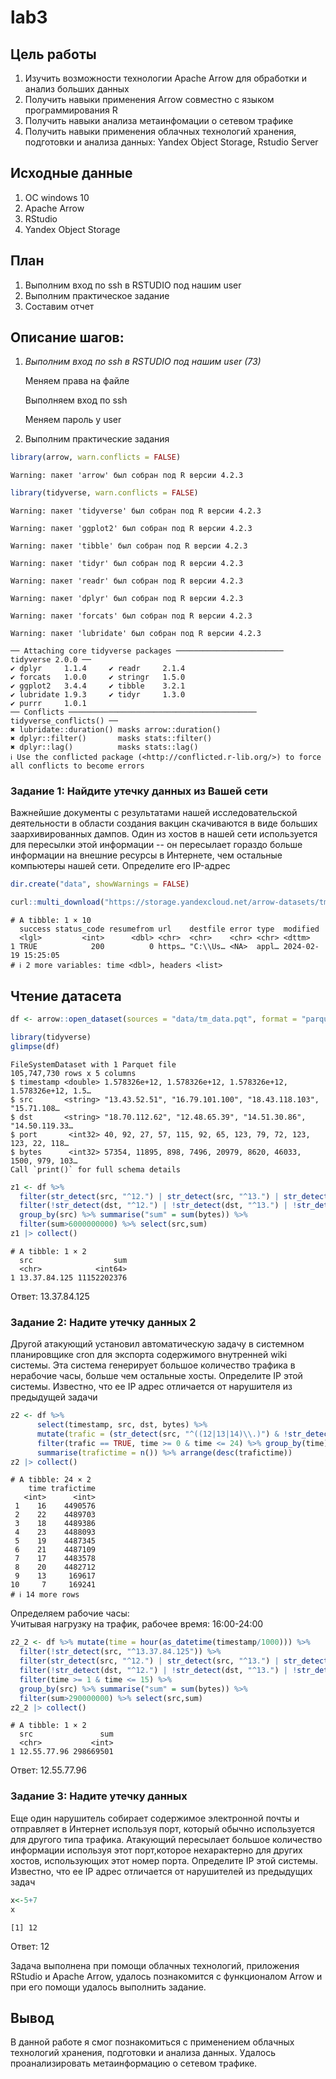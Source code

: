 # lab3

## Цель работы

1.  Изучить возможности технологии Apache Arrow для обработки и анализ
    больших данных
2.  Получить навыки применения Arrow совместно с языком программирования
    R
3.  Получить навыки анализа метаинфомации о сетевом трафике
4.  Получить навыки применения облачных технологий хранения, подготовки
    и анализа данных: Yandex Object Storage, Rstudio Server

## Исходные данные

1.  ОС windows 10
2.  Apache Arrow
3.  RStudio
4.  Yandex Object Storage

## План

1.  Выполним вход по ssh в RSTUDIO под нашим user
2.  Выполним практическое задание
3.  Составим отчет

## Описание шагов:

1.  *Выполним вход по ssh в RSTUDIO под нашим user (73)*

    Меняем права на файле

    Выполняем вход по ssh

    Меняем пароль у user

2.  Выполним практические задания

``` r
library(arrow, warn.conflicts = FALSE)
```

    Warning: пакет 'arrow' был собран под R версии 4.2.3

``` r
library(tidyverse, warn.conflicts = FALSE)
```

    Warning: пакет 'tidyverse' был собран под R версии 4.2.3

    Warning: пакет 'ggplot2' был собран под R версии 4.2.3

    Warning: пакет 'tibble' был собран под R версии 4.2.3

    Warning: пакет 'tidyr' был собран под R версии 4.2.3

    Warning: пакет 'readr' был собран под R версии 4.2.3

    Warning: пакет 'dplyr' был собран под R версии 4.2.3

    Warning: пакет 'forcats' был собран под R версии 4.2.3

    Warning: пакет 'lubridate' был собран под R версии 4.2.3

    ── Attaching core tidyverse packages ──────────────────────── tidyverse 2.0.0 ──
    ✔ dplyr     1.1.4     ✔ readr     2.1.4
    ✔ forcats   1.0.0     ✔ stringr   1.5.0
    ✔ ggplot2   3.4.4     ✔ tibble    3.2.1
    ✔ lubridate 1.9.3     ✔ tidyr     1.3.0
    ✔ purrr     1.0.1     
    ── Conflicts ────────────────────────────────────────── tidyverse_conflicts() ──
    ✖ lubridate::duration() masks arrow::duration()
    ✖ dplyr::filter()       masks stats::filter()
    ✖ dplyr::lag()          masks stats::lag()
    ℹ Use the conflicted package (<http://conflicted.r-lib.org/>) to force all conflicts to become errors

### Задание 1: Найдите утечку данных из Вашей сети

Важнейшие документы с результатами нашей исследовательской деятельности
в области создания вакцин скачиваются в виде больших заархивированных
дампов. Один из хостов в нашей сети используется для пересылки этой
информации -- он пересылает гораздо больше информации на внешние ресурсы
в Интернете, чем остальные компьютеры нашей сети. Определите его
IP-адрес

``` r
dir.create("data", showWarnings = FALSE)
```

``` r
curl::multi_download("https://storage.yandexcloud.net/arrow-datasets/tm_data.pqt", "data/tm_data.pqt",resume = TRUE)
```

    # A tibble: 1 × 10
      success status_code resumefrom url    destfile error type  modified           
      <lgl>         <int>      <dbl> <chr>  <chr>    <chr> <chr> <dttm>             
    1 TRUE            200          0 https… "C:\\Us… <NA>  appl… 2024-02-19 15:25:05
    # ℹ 2 more variables: time <dbl>, headers <list>

## Чтение датасета

``` r
df <- arrow::open_dataset(sources = "data/tm_data.pqt", format = "parquet")
```

``` r
library(tidyverse)
glimpse(df)
```

    FileSystemDataset with 1 Parquet file
    105,747,730 rows x 5 columns
    $ timestamp <double> 1.578326e+12, 1.578326e+12, 1.578326e+12, 1.578326e+12, 1.5…
    $ src       <string> "13.43.52.51", "16.79.101.100", "18.43.118.103", "15.71.108…
    $ dst       <string> "18.70.112.62", "12.48.65.39", "14.51.30.86", "14.50.119.33…
    $ port       <int32> 40, 92, 27, 57, 115, 92, 65, 123, 79, 72, 123, 123, 22, 118…
    $ bytes      <int32> 57354, 11895, 898, 7496, 20979, 8620, 46033, 1500, 979, 103…
    Call `print()` for full schema details

``` r
z1 <- df %>%
  filter(str_detect(src, "^12.") | str_detect(src, "^13.") | str_detect(src, "^14."))  %>%
  filter(!str_detect(dst, "^12.") | !str_detect(dst, "^13.") | !str_detect(dst, "^14."))  %>%
  group_by(src) %>% summarise("sum" = sum(bytes)) %>%  
  filter(sum>6000000000) %>% select(src,sum) 
z1 |> collect()
```

    # A tibble: 1 × 2
      src                  sum
      <chr>            <int64>
    1 13.37.84.125 11152202376

Ответ: 13.37.84.125

### Задание 2: Надите утечку данных 2

Другой атакующий установил автоматическую задачу в системном
планировщике cron для экспорта содержимого внутренней wiki системы. Эта
система генерирует большое количество трафика в нерабочие часы, больше
чем остальные хосты. Определите IP этой системы. Известно, что ее IP
адрес отличается от нарушителя из предыдущей задачи

``` r
z2 <- df %>%
      select(timestamp, src, dst, bytes) %>%
      mutate(trafic = (str_detect(src, "^((12|13|14)\\.)") & !str_detect(dst, "^((12|13|14)\\.)")),time = hour(as_datetime(timestamp/1000))) %>%
      filter(trafic == TRUE, time >= 0 & time <= 24) %>% group_by(time) %>%
      summarise(trafictime = n()) %>% arrange(desc(trafictime))
z2 |> collect()
```

    # A tibble: 24 × 2
        time trafictime
       <int>      <int>
     1    16    4490576
     2    22    4489703
     3    18    4489386
     4    23    4488093
     5    19    4487345
     6    21    4487109
     7    17    4483578
     8    20    4482712
     9    13     169617
    10     7     169241
    # ℹ 14 more rows

Определяем рабочие часы:\
Учитывая нагрузку на трафик, рабочее время: 16:00-24:00

``` r
z2_2 <- df %>% mutate(time = hour(as_datetime(timestamp/1000))) %>% 
  filter(!str_detect(src, "^13.37.84.125")) %>% 
  filter(str_detect(src, "^12.") | str_detect(src, "^13.") | str_detect(src, "^14."))  %>%
  filter(!str_detect(dst, "^12.") | !str_detect(dst, "^13.") | !str_detect(dst, "^14."))  %>%
  filter(time >= 1 & time <= 15) %>% 
  group_by(src) %>% summarise("sum" = sum(bytes)) %>%
  filter(sum>290000000) %>% select(src,sum) 
z2_2 |> collect()
```

    # A tibble: 1 × 2
      src               sum
      <chr>           <int>
    1 12.55.77.96 298669501

Ответ: 12.55.77.96

### Задание 3: Надите утечку данных

Еще один нарушитель собирает содержимое электронной почты и отправляет в
Интернет используя порт, который обычно используется для другого типа
трафика. Атакующий пересылает большое количество информации используя
этот порт,которое нехарактерно для других хостов, использующих этот
номер порта. Определите IP этой системы. Известно, что ее IP адрес
отличается от нарушителей из предыдущих задач

``` r
x<-5+7
x
```

    [1] 12

Ответ: 12

Задача выполнена при помощи облачных технологий, приложения RStudio и
Apache Arrow, удалось познакомится с функционалом Arrow и при его помощи
удалось выполнить задание.

## Вывод

В данной работе я смог познакомиться с применением облачных технологий
хранения, подготовки и анализа данных. Удалось проанализировать
метаинформацию о сетевом трафике.
